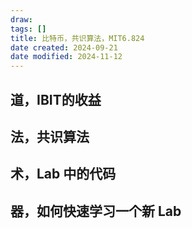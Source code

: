 ```yaml
---
draw:
tags: []
title: 比特币，共识算法，MIT6.824
date created: 2024-09-21
date modified: 2024-11-12
---
```


## 道，IBIT的收益

## 法，共识算法

## 术，Lab 中的代码

## 器，如何快速学习一个新 Lab
